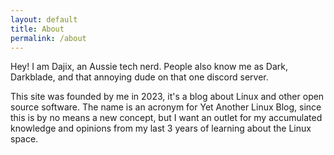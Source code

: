 ```yaml
---
layout: default
title: About
permalink: /about
---
```


Hey! I am Dajix, an Aussie tech nerd. People also know me as Dark, Darkblade, and that annoying dude on that one discord server.

This site was founded by me in 2023, it's a blog about Linux and other open source software. The name is an acronym for Yet Another Linux Blog, since this is by no means a new concept, but I want an outlet for my accumulated knowledge and opinions from my last 3 years of learning about the Linux space.
